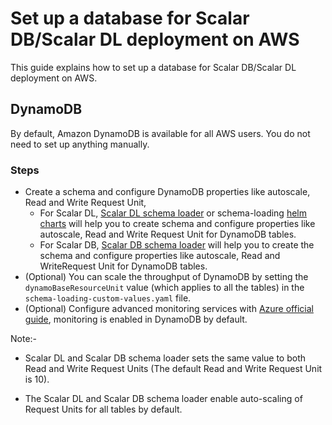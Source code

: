 # Set up a database for Scalar DB/Scalar DL deployment on AWS

This guide explains how to set up a database for Scalar DB/Scalar DL deployment on AWS.

## DynamoDB

By default, Amazon DynamoDB is available for all AWS users. You do not need to set up anything manually.

### Steps

* Create a schema and configure DynamoDB properties like autoscale, Read and Write Request Unit,
  * For Scalar DL, [Scalar DL schema loader](https://github.com/scalar-labs/scalardl-schema-loader) or schema-loading [helm charts](https://github.com/scalar-labs/helm-charts/tree/main/charts/schema-loading) will help you to create schema and configure properties like autoscale, Read and Write Request Unit for DynamoDB tables.
  * For Scalar DB, [Scalar DB schema loader](https://github.com/scalar-labs/scalardb/tree/master/schema-loader/) will help you to create the schema and configure properties like autoscale, Read and WriteRequest Unit for DynamoDB tables.
* (Optional) You can scale the throughput of DynamoDB by setting the `dynamoBaseResourceUnit` value (which applies to all the tables) in the `schema-loading-custom-values.yaml` file.
* (Optional)  Configure advanced monitoring services with [Azure official guide](https://docs.aws.amazon.com/amazondynamodb/latest/developerguide/monitoring-automated-manual.html), monitoring is enabled in DynamoDB by default.

Note:-

* Scalar DL and Scalar DB schema loader sets the same value to both Read and Write Request Units (The default Read and Write Request Unit is 10).
  
* The Scalar DL and Scalar DB schema loader enable auto-scaling of Request Units for all tables by default.